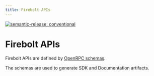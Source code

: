 ```yaml
---
title: Firebolt APIs
---
```


[![semantic-release: conventional](https://img.shields.io/badge/semantic--release-conventional-e10079?logo=semantic-release)](https://github.com/semantic-release/semantic-release)

# Firebolt APIs
Firebolt APIs are defined by [OpenRPC schemas](https://spec.open-rpc.org).

The schemas are used to generate SDK and Documentation artifacts.